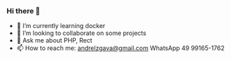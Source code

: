 ### Hi there 👋

- 🌱 I’m currently learning docker
- 👯 I’m looking to collaborate on some projects
- 💬 Ask me about PHP, Rect
- 📫 How to reach me: andrelzgava@gmail.com WhatsApp 49 99165-1762
